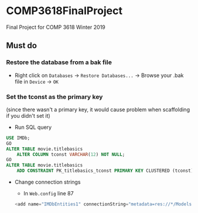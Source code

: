 # COMP3618FinalProject
Final Project for COMP 3618 Winter 2019 

## Must do
### Restore the database from a bak file
* Right click on `Databases` -> `Restore Databases...` -> Browse your .bak file in `Device` -> `OK`
### Set the tconst as the primary key
(since there wasn't a primary key, it would cause problem when scaffolding if you didn't set it)
* Run SQL query
```SQL
USE IMDb;  
GO
ALTER TABLE movie.titlebasics
	ALTER COLUMN tconst VARCHAR(12) NOT NULL;
GO
ALTER TABLE movie.titlebasics
	ADD CONSTRAINT PK_titlebasics_tconst PRIMARY KEY CLUSTERED (tconst); 
```
* Change connection strings
  * In `Web.config` line 87
  
  ```c#
  <add name="IMDbEntities1" connectionString="metadata=res://*/Models.MovieModel.csdl|res://*/Models.MovieModel.ssdl|res://*/Models.MovieModel.msl;provider=System.Data.SqlClient;provider connection string=&quot;data source=(YourServerName);initial catalog=IMDb;integrated security=True;multipleactiveresultsets=True;application name=EntityFramework&quot;" providerName="System.Data.EntityClient" />
  ```
